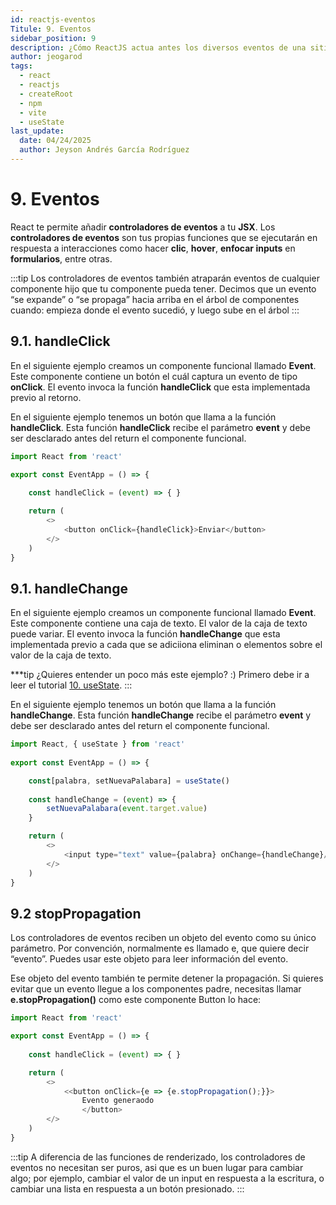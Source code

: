 ```yaml
---
id: reactjs-eventos
Titule: 9. Eventos
sidebar_position: 9
description: ¿Cómo ReactJS actua antes los diversos eventos de una sitio web?
author: jeogarod
tags:
  - react
  - reactjs
  - createRoot
  - npm
  - vite
  - useState
last_update:
  date: 04/24/2025
  author: Jeyson Andrés García Rodríguez
---
```


# 9. Eventos

React te permite añadir **controladores de eventos** a tu **JSX**. Los **controladores de eventos** son tus propias funciones que se ejecutarán en respuesta a interacciones como hacer **clic**, **hover**, **enfocar inputs** en **formularios**, entre otras.

:::tip
Los controladores de eventos también atraparán eventos de cualquier componente hijo que tu componente pueda tener. Decimos que un evento “se expande” o “se propaga” hacia arriba en el árbol de componentes cuando: empieza donde el evento sucedió, y luego sube en el árbol
:::

## 9.1. handleClick

En el siguiente ejemplo creamos un componente funcional llamado **Event**. Este componente contiene un botón el cuál captura un evento de tipo **onClick**. El evento invoca la función **handleClick** que esta implementada previo al retorno. 

En el siguiente ejemplo tenemos un botón que llama a la función **handleClick**. Esta función **handleClick** recibe el parámetro **event** y debe ser desclarado antes del return el componente funcional. 

```javascript
import React from 'react'

export const EventApp = () => {
    
    const handleClick = (event) => { }

    return (
        <>
            <button onClick={handleClick}>Enviar</button>
        </>
    )
}
```

## 9.1. handleChange

En el siguiente ejemplo creamos un componente funcional llamado **Event**. Este componente contiene una caja de texto. El valor de la caja de texto puede variar. El evento invoca la función **handleChange** que esta implementada previo a cada que se adiciiona eliminan o elementos sobre el valor de la caja de texto. 

***tip
¿Quieres entender un poco más este ejemplo? :) Primero debe ir a leer el tutorial [10. useState](/docs/reactjs/useState.md).
:::

En el siguiente ejemplo tenemos un botón que llama a la función **handleChange**. Esta función **handleChange** recibe el parámetro **event** y debe ser desclarado antes del return el componente funcional. 

```javascript
import React, { useState } from 'react'
 
export const EventApp = () => {

    const[palabra, setNuevaPalabara] = useState()
    
    const handleChange = (event) => { 
        setNuevaPalabara(event.target.value)
    }

    return (
        <>
            <input type="text" value={palabra} onChange={handleChange}/>
        </>
    )
}
```

## 9.2 stopPropagation

Los controladores de eventos reciben un objeto del evento como su único parámetro. Por convención, normalmente es llamado e, que quiere decir “evento”. Puedes usar este objeto para leer información del evento.

Ese objeto del evento también te permite detener la propagación. Si quieres evitar que un evento llegue a los componentes padre, necesitas llamar **e.stopPropagation()** como este componente Button lo hace:

```javascript
import React from 'react'

export const EventApp = () => {
    
    const handleClick = (event) => { }

    return (
        <>
            <<button onClick={e => {e.stopPropagation();}}>
                Evento generaodo
                </button>
        </>
    )
}
```

:::tip
A diferencia de las funciones de renderizado, los controladores de eventos no necesitan ser puros, asi que es un buen lugar para cambiar algo; por ejemplo, cambiar el valor de un input en respuesta a la escritura, o cambiar una lista en respuesta a un botón presionado.
:::